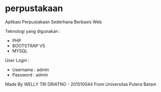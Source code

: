 # perpustakaan
Aplikasi Perpustakaan Sederhana Berbasis Web

Teknologi yang digunakan :
* PHP
* BOOTSTRAP V5
* MYSQL

User Login :
* Username : admin
* Password : admin


Made By WELLY TRI DRIATNO - 201510044
From Universitas Putera Batam
